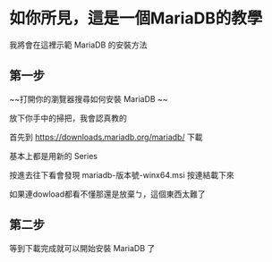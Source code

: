 # 如你所見，這是一個MariaDB的教學

我將會在這裡示範 MariaDB 的安裝方法

## 第一步


~~打開你的瀏覽器搜尋如何安裝 MariaDB ~~

放下你手中的掃把，我會認真教的

首先到 https://downloads.mariadb.org/mariadb/ 下載

基本上都是用新的 Series

按進去往下看會發現 mariadb-版本號-winx64.msi 按連結載下來

如果連dowload都看不懂那還是放棄ㄅ，這個東西太難了


## 第二步


等到下載完成就可以開始安裝 MariaDB 了


